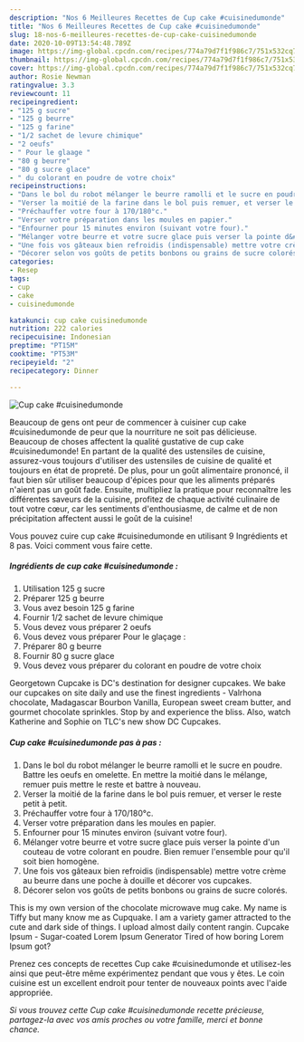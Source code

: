 ```yaml
---
description: "Nos 6 Meilleures Recettes de Cup cake #cuisinedumonde"
title: "Nos 6 Meilleures Recettes de Cup cake #cuisinedumonde"
slug: 18-nos-6-meilleures-recettes-de-cup-cake-cuisinedumonde
date: 2020-10-09T13:54:48.789Z
image: https://img-global.cpcdn.com/recipes/774a79d7f1f986c7/751x532cq70/cup-cake-cuisinedumonde-photo-principale-de-la-recette.jpg
thumbnail: https://img-global.cpcdn.com/recipes/774a79d7f1f986c7/751x532cq70/cup-cake-cuisinedumonde-photo-principale-de-la-recette.jpg
cover: https://img-global.cpcdn.com/recipes/774a79d7f1f986c7/751x532cq70/cup-cake-cuisinedumonde-photo-principale-de-la-recette.jpg
author: Rosie Newman
ratingvalue: 3.3
reviewcount: 11
recipeingredient:
- "125 g sucre"
- "125 g beurre"
- "125 g farine"
- "1/2 sachet de levure chimique"
- "2 oeufs"
- " Pour le glaage "
- "80 g beurre"
- "80 g sucre glace"
- " du colorant en poudre de votre choix"
recipeinstructions:
- "Dans le bol du robot mélanger le beurre ramolli et le sucre en poudre. Battre les oeufs en omelette. En mettre la moitié dans le mélange, remuer puis mettre le reste et battre à nouveau."
- "Verser la moitié de la farine dans le bol puis remuer, et verser le reste petit à petit."
- "Préchauffer votre four à 170/180°c."
- "Verser votre préparation dans les moules en papier."
- "Enfourner pour 15 minutes environ (suivant votre four)."
- "Mélanger votre beurre et votre sucre glace puis verser la pointe d&#39;un couteau de votre colorant en poudre. Bien remuer l&#39;ensemble pour qu&#39;il soit bien homogène."
- "Une fois vos gâteaux bien refroidis (indispensable) mettre votre crème au beurre dans une poche à douille et décorer vos cupcakes."
- "Décorer selon vos goûts de petits bonbons ou grains de sucre colorés."
categories:
- Resep
tags:
- cup
- cake
- cuisinedumonde

katakunci: cup cake cuisinedumonde 
nutrition: 222 calories
recipecuisine: Indonesian
preptime: "PT15M"
cooktime: "PT53M"
recipeyield: "2"
recipecategory: Dinner

---
```



![Cup cake #cuisinedumonde](https://img-global.cpcdn.com/recipes/774a79d7f1f986c7/751x532cq70/cup-cake-cuisinedumonde-photo-principale-de-la-recette.jpg)

Beaucoup de gens ont peur de commencer à cuisiner cup cake #cuisinedumonde de peur que la nourriture ne soit pas délicieuse. Beaucoup de choses affectent la qualité gustative de cup cake #cuisinedumonde! En partant de la qualité des ustensiles de cuisine, assurez-vous toujours d'utiliser des ustensiles de cuisine de qualité et toujours en état de propreté. De plus, pour un goût alimentaire prononcé, il faut bien sûr utiliser beaucoup d'épices pour que les aliments préparés n'aient pas un goût fade. Ensuite, multipliez la pratique pour reconnaître les différentes saveurs de la cuisine, profitez de chaque activité culinaire de tout votre cœur, car les sentiments d'enthousiasme, de calme et de non précipitation affectent aussi le goût de la cuisine!

<!--inarticleads1-->

Vous pouvez cuire cup cake #cuisinedumonde en utilisant 9 Ingrédients et 8 pas. Voici comment vous faire cette.

##### Ingrédients de cup cake #cuisinedumonde :

1. Utilisation 125 g sucre
1. Préparer 125 g beurre
1. Vous avez besoin 125 g farine
1. Fournir 1/2 sachet de levure chimique
1. Vous devez vous préparer 2 oeufs
1. Vous devez vous préparer  Pour le glaçage :
1. Préparer 80 g beurre
1. Fournir 80 g sucre glace
1. Vous devez vous préparer  du colorant en poudre de votre choix


Georgetown Cupcake is DC&#39;s destination for designer cupcakes. We bake our cupcakes on site daily and use the finest ingredients - Valrhona chocolate, Madagascar Bourbon Vanilla, European sweet cream butter, and gourmet chocolate sprinkles. Stop by and experience the bliss. Also, watch Katherine and Sophie on TLC&#39;s new show DC Cupcakes. 

<!--inarticleads2-->

##### Cup cake #cuisinedumonde pas à pas :

1. Dans le bol du robot mélanger le beurre ramolli et le sucre en poudre. Battre les oeufs en omelette. En mettre la moitié dans le mélange, remuer puis mettre le reste et battre à nouveau.
1. Verser la moitié de la farine dans le bol puis remuer, et verser le reste petit à petit.
1. Préchauffer votre four à 170/180°c.
1. Verser votre préparation dans les moules en papier.
1. Enfourner pour 15 minutes environ (suivant votre four).
1. Mélanger votre beurre et votre sucre glace puis verser la pointe d&#39;un couteau de votre colorant en poudre. Bien remuer l&#39;ensemble pour qu&#39;il soit bien homogène.
1. Une fois vos gâteaux bien refroidis (indispensable) mettre votre crème au beurre dans une poche à douille et décorer vos cupcakes.
1. Décorer selon vos goûts de petits bonbons ou grains de sucre colorés.


This is my own version of the chocolate microwave mug cake. My name is Tiffy but many know me as Cupquake. I am a variety gamer attracted to the cute and dark side of things. I upload almost daily content rangin. Cupcake Ipsum - Sugar-coated Lorem Ipsum Generator Tired of how boring Lorem Ipsum got? 

<!--inarticleads1-->

<p>
Prenez ces concepts de recettes Cup cake #cuisinedumonde et utilisez-les ainsi que peut-être même expérimentez pendant que vous y êtes. Le coin cuisine est un excellent endroit pour tenter de nouveaux points avec l'aide appropriée.
</p>

<p>
<i>Si vous trouvez cette Cup cake #cuisinedumonde recette précieuse, partagez-la avec vos amis proches ou votre famille, merci et bonne chance.</i>
</p>
